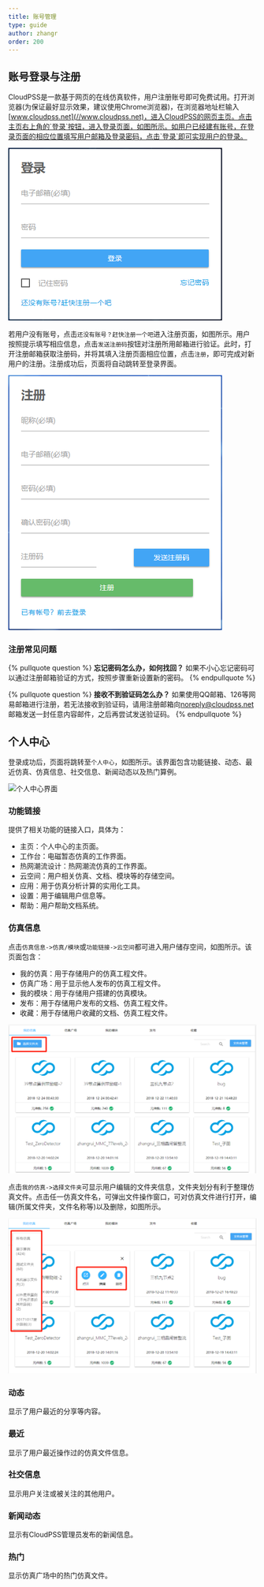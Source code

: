 ```yaml
---
title: 账号管理
type: guide
author: zhangr
order: 200
---
```


## 账号登录与注册

CloudPSS是一款基于网页的在线仿真软件，用户注册账号即可免费试用。打开浏览器(为保证最好显示效果，建议使用Chrome浏览器)，在浏览器地址栏输入[www.cloudpss.net](//www.cloudpss.net)，进入CloudPSS的网页主页。点击主页右上角的`登录`按钮，进入登录页面，如图所示。如用户已经建有账号，在登录页面的相应位置填写用户邮箱及登录密码，点击`登录`即可实现用户的登录。

![用户登录界面](User1/Z1.png "用户登录界面")

若用户没有账号，点击`还没有账号？赶快注册一个吧`进入注册页面，如图所示。用户按照提示填写相应信息，点击`发送注册码`按钮对注册所用邮箱进行验证。此时，打开注册邮箱获取注册码，并将其填入注册页面相应位置，点击`注册`，即可完成对新用户的注册。注册成功后，页面将自动跳转至登录界面。

![用户注册界面](User1/Z2.png "用户注册界面")


### 注册常见问题

{% pullquote question %}
**忘记密码怎么办，如何找回？**
如果不小心忘记密码可以通过注册邮箱验证的方式，按照步骤重新设置新的密码。
{% endpullquote %}

{% pullquote question %}
**接收不到验证码怎么办？**
如果使用QQ邮箱、126等网易邮箱进行注册，若无法接收到验证码，请用注册邮箱向<noreply@cloudpss.net>邮箱发送一封任意内容邮件，之后再尝试发送验证码。
{% endpullquote %}


## 个人中心

登录成功后，页面将跳转至`个人中心`，如图所示。该界面包含功能链接、动态、最近仿真、仿真信息、社交信息、新闻动态以及热门算例。

![个人中心界面](User1/Z3.png "个人中心界面")

### 功能链接

提供了相关功能的链接入口，具体为：
+ 主页：个人中心的主页面。
+ 工作台：电磁暂态仿真的工作界面。
+ 热网潮流设计：热网潮流仿真的工作界面。
+ 云空间：用户相关仿真、文档、模块等的存储空间。
+ 应用：用于仿真分析计算的实用化工具。
+ 设置：用于编辑用户信息等。
+ 帮助：用户帮助文档系统。

### 仿真信息

点击`仿真信息->仿真/模块`或`功能链接->云空间`都可进入用户储存空间，如图所示。该页面包含：
+ 我的仿真：用于存储用户的仿真工程文件。
+ 仿真广场：用于显示他人发布的仿真工程文件。
+ 我的模块：用于存储用户搭建的仿真模块。
+ 发布：用于存储用户发布的文档、仿真工程文件。
+ 收藏：用于存储用户收藏的文档、仿真工程文件。

![云空间界面1](User1/Z4.png "云空间界面1")

点击`我的仿真->选择文件夹`可显示用户编辑的文件夹信息，文件夹划分有利于整理仿真文件。点击任一仿真文件名，可弹出文件操作窗口，可对仿真文件进行打开，编辑(所属文件夹，文件名称等)以及删除，如图所示。

![云空间界面2](User1/Z5.png "云空间界面2")

### 动态
 
显示了用户最近的分享等内容。 

### 最近
	
显示了用户最近操作过的仿真文件信息。  
	
### 社交信息
	
显示用户关注或被关注的其他用户。
	
### 新闻动态
	
显示有CloudPSS管理员发布的新闻信息。
	
### 热门
	
显示仿真广场中的热门仿真文件。

